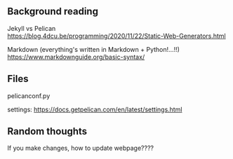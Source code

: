 ## Background reading

Jekyll vs Pelican  
https://blog.4dcu.be/programming/2020/11/22/Static-Web-Generators.html


Markdown (everything's written in Markdown + Python!...!!)  
https://www.markdownguide.org/basic-syntax/

## Files

pelicanconf.py  
  
    
settings: https://docs.getpelican.com/en/latest/settings.html

## Random thoughts
If you make changes, how to update webpage????


